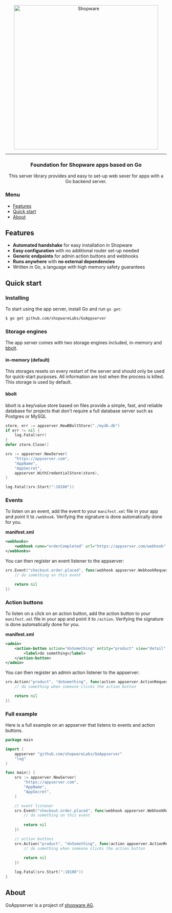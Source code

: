 <p align="center">
	<a href="https://shopware.com.com"><img src="https://assets.shopware.com/media/logos/shopware_logo_blue.svg" alt="Shopware" width="450"></a>
</p>
<hr>
<h3 align="center">Foundation for Shopware apps based on Go</h3>
<p align="center">This server library provides and easy to set-up web sever for apps with a Go backend server.</p>


### Menu

- [Features](#features)
- [Quick start](#quick-start)
- [About](#about)


## Features

- **Automated handshake** for easy installation in Shopware
- **Easy configuration** with no additional router set-up needed
- **Generic endpoints** for admin action buttons and webhooks 
- **Runs anywhere** with **no external dependencies**
- Written in Go, a language with high memory safety guarantees 

## Quick start

### Installing

To start using the app server, install Go and run `go get`:

```sh
$ go get github.com/shopwareLabs/GoAppserver
```

### Storage engines

The app server comes with two storage engines included, in-memory and [bbolt](https://github.com/etcd-io/bbolt).

#### in-memory (default)

This storages resets on every restart of the server and should only be used for quick-start purposes. 
All information are lost when the process is killed. This storage is used by default.

#### bbolt

bbolt is a key/value store based on files provide a simple, fast, and reliable database for projects 
that don't require a full database server such as Postgres or MySQL

```go
store, err := appserver.NewBBoltStore("./mydb.db")
if err != nil {
    log.Fatal(err)
}
defer store.Close()

srv := appserver.NewServer(
    "https://appserver.com",
    "AppName",
    "AppSecret",
    appserver.WithCredentialStore(store),
)

log.Fatal(srv.Start(":10100"))
```

### Events

To listen on an event, add the event to your `manifest.xml` file in your app and point it to `/webhook`. 
Verifying the signature is done automatically done for you.

**manifest.xml**

```xml
<webhooks>
    <webhook name="orderCompleted" url="https://appserver.com/webhook" event="checkout.order.placed"/>
</webhooks>
```

You can then register an event listener to the appserver:

```go
srv.Event("checkout.order.placed", func(webhook appserver.WebhookRequest, api *appserver.ApiClient) error {
    // do something on this event

    return nil
})
``` 

### Action buttons

To listen on a click on an action button, add the action button to your `manifest.xml` file in your app and point it to `/action`. 
Verifying the signature is done automatically done for you.

**manifest.xml**

```xml
<admin>
    <action-button action="doSomething" entity="product" view="detail" url="https://appserver.com/action">
        <label>do something</label>
    </action-button>
</admin>
```

You can then register an admin action listener to the appserver:

```go
srv.Action("product", "doSomething", func(action appserver.ActionRequest, api *appserver.ApiClient) error {
    // do something when someone clicks the action button

    return nil
})
``` 

### Full example

Here is a full example on an appserver that listens to events and action buttons.

```go
package main

import (
	appserver "github.com/shopwareLabs/GoAppserver"
	"log"
)

func main() {
	srv := appserver.NewServer(
		"https://appserver.com",
		"AppName",
		"AppSecret",
	)

	// event listener
	srv.Event("checkout.order.placed", func(webhook appserver.WebhookRequest, api *appserver.ApiClient) error {
		// do something on this event
		
		return nil
	})

	// action buttons
	srv.Action("product", "doSomething", func(action appserver.ActionRequest, api *appserver.ApiClient) error {
		// do something when someone clicks the action button
		
		return nil
	})

	log.Fatal(srv.Start(":10100"))
}
```

## About

GoAppserver is a project of [shopware AG](https://shopware.com).